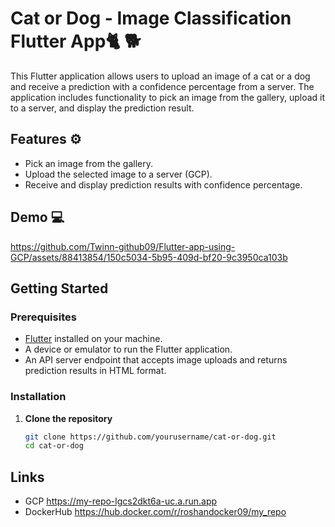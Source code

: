 # Cat or Dog - Image Classification Flutter App🐈 🐕

This Flutter application allows users to upload an image of a cat or a dog and receive a prediction with a confidence percentage from a server. The application includes functionality to pick an image from the gallery, upload it to a server, and display the prediction result.

## Features ⚙️
   
- Pick an image from the gallery.
- Upload the selected image to a server (GCP).
- Receive and display prediction results with confidence percentage.


## Demo 💻



https://github.com/Twinn-github09/Flutter-app-using-GCP/assets/88413854/150c5034-5b95-409d-bf20-9c3950ca103b



## Getting Started

### Prerequisites

- [Flutter](https://flutter.dev/docs/get-started/install) installed on your machine.
- A device or emulator to run the Flutter application.
- An API server endpoint that accepts image uploads and returns prediction results in HTML format.

### Installation

1. **Clone the repository**

   ```bash
   git clone https://github.com/yourusername/cat-or-dog.git
   cd cat-or-dog

## Links 
- GCP https://my-repo-lgcs2dkt6a-uc.a.run.app
- DockerHub https://hub.docker.com/r/roshandocker09/my_repo
